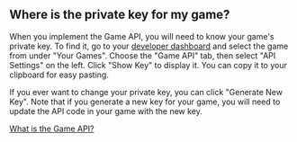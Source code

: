 ## Where is the private key for my game?

When you implement the Game API, you will need to know your game's private key. To find it, go to your [developer dashboard](http://gamejolt.com/dashboard/) and select the game from under "Your Games". Choose the "Game API" tab, then select "API Settings" on the left. Click "Show Key" to display it. You can copy it to your clipboard for easy pasting.

If you ever want to change your private key, you can click "Generate New Key". Note that if you generate a new key for your game, you will need to update the API code in your game with the new key.

[What is the Game API?](Link)
